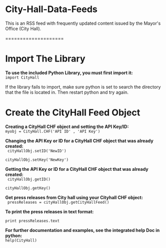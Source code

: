 <h1>City-Hall-Data-Feeds</h1>
<p>This is an RSS feed with frequently updated content issued by the Mayor's Office (City Hall).</p>
====================


<h1>Import The Library</h1>

<b>To use the included Python Library, you must first import it:</b><br />
<code>import CityHall</code>

If the library fails to import, make sure python is set to search the directory that the file is located in. Then restart python and try again.


<h1> Create the CityHall Feed Object</h1>

<b>Creating a CityHall CHF object and setting the API Key/ID:</b><br />
<code>myobj = CityHall.CHF('API ID' , 'API Key') </code>


<b>Changing the API Key or ID for a CityHall CHF object that was already created: </b><br />
<code>
cityHallObj.setID('NewID')<br />
cityHallObj.setKey('NewKey')
</code>


<b>Getting the API Key or ID for a CityHall CHF object that was already created: </b><br />
<code>
cityHallObj.getID() <br />
cityHallObj.getKey()
</code>


<b> Get press releases from City hall using your Cityhall CHF object: </b><br />
<code>
pressReleases = cityHallObj.getCityHallFeed()
</code>


<b> To print the press releases in text format: </b><br />
<code>
print pressReleases.text
</code>

<b>For further documentation and examples, see the integrated help Doc in python:</b><br />
<code>help(CityHall) </code>


